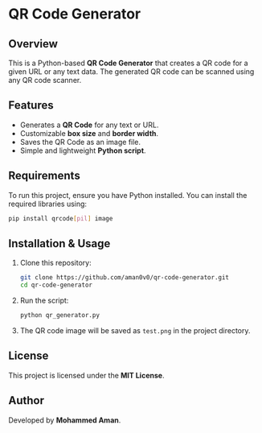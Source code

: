 # QR Code Generator

## Overview
This is a Python-based **QR Code Generator** that creates a QR code for a given URL or any text data. The generated QR code can be scanned using any QR code scanner.

## Features
- Generates a **QR Code** for any text or URL.
- Customizable **box size** and **border width**.
- Saves the QR Code as an image file.
- Simple and lightweight **Python script**.

## Requirements
To run this project, ensure you have Python installed. You can install the required libraries using:

```sh
pip install qrcode[pil] image
```

## Installation & Usage
1. Clone this repository:
   ```sh
   git clone https://github.com/aman0v0/qr-code-generator.git
   cd qr-code-generator
   ```
2. Run the script:
   ```sh
   python qr_generator.py
   ```
3. The QR code image will be saved as `test.png` in the project directory.

## License
This project is licensed under the **MIT License**.

## Author
Developed by **Mohammed Aman**.

